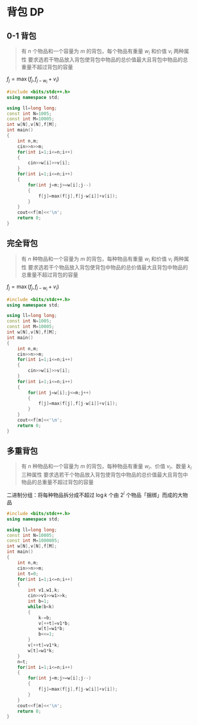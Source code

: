 # 背包 DP

## 0-1 背包

> 有 $n$ 个物品和一个容量为 $m$ 的背包，每个物品有重量 $w_i$ 和价值 $v_i$ 两种属性
> 要求选若干物品放入背包使背包中物品的总价值最大且背包中物品的总重量不超过背包的容量

$f_j=\max{(f_j,f_{j-w_i}+v_i)}$

```c++
#include <bits/stdc++.h>
using namespace std;

using ll=long long;
const int N=1005;
const int M=10005;
int w[N],v[N],f[M];
int main()
{
	int n,m;
	cin>>n>>m;
	for(int i=1;i<=n;i++)
	{
		cin>>w[i]>>v[i];
	}
	for(int i=1;i<=n;i++)
	{
		for(int j=m;j>=w[i];j--)
		{
			f[j]=max(f[j],f[j-w[i]]+v[i]);
		}
	}
	cout<<f[m]<<'\n';
	return 0;
}
```

## 完全背包

> 有 $n$ 种物品和一个容量为 $m$ 的背包，每种物品有重量 $w_i$ 和价值 $v_i$ 两种属性
> 要求选若干个物品放入背包使背包中物品的总价值最大且背包中物品的总重量不超过背包的容量

$f_j=\max{(f_j,f_{j-w_i}+v_i)}$

```c++
#include <bits/stdc++.h>
using namespace std;

using ll=long long;
const int N=1005;
const int M=10005;
int w[N],v[N],f[M];
int main()
{
	int n,m;
	cin>>n>>m;
	for(int i=1;i<=n;i++)
	{
		cin>>w[i]>>v[i];
	}
	for(int i=1;i<=n;i++)
	{
		for(int j=w[i];j<=m;j++)
		{
			f[j]=max(f[j],f[j-w[i]]+v[i]);
		}
	}
	cout<<f[m]<<'\n';
	return 0;
}
```

## 多重背包

> 有 $n$ 种物品和一个容量为 $m$ 的背包，每种物品有重量 $w_i$、价值 $v_i$、数量 $k_i$ 三种属性
> 要求选若干个物品放入背包使背包中物品的总价值最大且背包中物品的总重量不超过背包的容量

二进制分组：将每种物品拆分成不超过 $\log{k}$ 个由 $2^i$ 个物品「捆绑」而成的大物品

```c++
#include <bits/stdc++.h>
using namespace std;

using ll=long long;
const int N=10005;
const int M=1000005;
int w[N],v[N],f[M];
int main()
{
	int n,m;
	cin>>n>>m;
	int t=0;
	for(int i=1;i<=n;i++) 
	{
		int v1,w1,k;
		cin>>v1>>w1>>k;
		int b=1;
		while(b<k)
		{
			k-=b;
			v[++t]=v1*b;
			w[t]=w1*b;
			b<<=1;
		}
		v[++t]=v1*k;
		w[t]=w1*k;
	}
	n=t;
	for(int i=1;i<=n;i++)
	{
		for(int j=m;j>=w[i];j--)
		{
			f[j]=max(f[j],f[j-w[i]]+v[i]);
		}
	}
	cout<<f[m]<<'\n';
	return 0;
}
```
